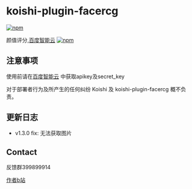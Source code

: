 # koishi-plugin-facercg

[![npm](https://img.shields.io/npm/v/koishi-plugin-facercg?style=flat-square)](https://www.npmjs.com/package/koishi-plugin-facercg)

颜值评分,[百度智能云](https://console.bce.baidu.com/ai/#/ai/face/overview/index)
[![npm](https://img.shields.io/npm/v/koishi-plugin-facercg?style=flat-square)](https://www.npmjs.com/package/koishi-plugin-facercg)

## 注意事项

使用前请在[百度智能云](https://console.bce.baidu.com/ai/#/ai/face/overview/index) 中获取apikey及secret_key

对于部署者行为及所产生的任何纠纷
Koishi 及 koishi-plugin-facercg 概不负责。

## 更新日志

- v1.3.0
    fix: 无法获取图片


## Contact

反馈群399899914

[作者b站](https://space.bilibili.com/225995995)